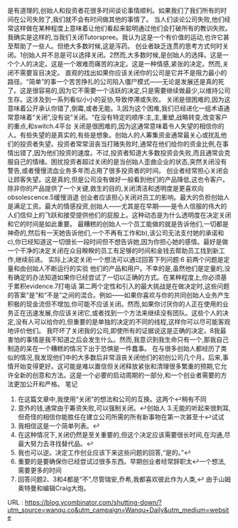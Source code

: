 是有道理的,创始人和投资者花很多时间谈论事情顺利。如果我们了我们所有的时间在公司失败了,我们就不会有时间做其他的事情了。 
 当人们谈论公司失败,他们经常这样做在某种程度上意味着让他们看起来聪明通过他们会打破所有的教训失败。我确实是这样的,当我们关闭Tutorspree。我认为这是一个有价值的运动,也许它甚至帮助了一些人。但绝大多数时候,这是泻药。 
 创业者缺乏连贯的思考方式何时关闭。1创始人并不总是可以选择关闭。2然而,大多数时候,是创始人的选择。这是一个个人的决定。这是一个艰难而痛苦的决定。这是一种情感,紧张的决定。然而,关闭不需要盲目决定。 
 直观的找出如果你应该关闭你的公司是它并不是阻力最小的路径。“简单”的事一个苦苦挣扎的公司陷入僵尸模式——无论是发展还是真的死了。这是很容易的,因为它不需要一个活跃的决定,只是需要继续做最少,以维持公司生存。这涉及到一系列看似小小的妥协,导致停滞或失败。 
 关闭是很困难的,因为这意味着公开承认你错了,倒霉,或者无能。3,因为这个困难,我们已经进化一组术语通常意味着“关闭”,没有说“关闭。“在没有特定的顺序:主,主,重塑,战略转变,改变客户的重点,和switch.4平台 
 关闭是很困难的,因为这通常意味着令人失望的相信你的人。有些失望的是真实的,有些是想象。创始人的人筹集资金通常最关心或扰乱他们的投资者失望。投资者常常沮丧当打赌失败时,通常在他们给你的资金比例,在事情出错了,因为他们投资的速度。不过,投资者知道大多数投资会失败,而且通常会克服自己的情绪。困扰投资者超过关闭的是当创始人歪曲企业的状态,突然关闭没有警告,或者慢慢流血业务多年而占用了很多投资者的时间。 
 创业者经常担心关闭会让顾客失望。这是真的,但是公司没有做好一般看到他们的产品降低,这也令客户。除非你的产品提供了一个关键,救生的目的,关闭清洁和透明度是更喜欢向obsolescence.5缓慢消退 
 创业者应该担心关闭对员工的影响。最大的负担创始人是满足工资。最大的情感投资,创始人——尤其是在早期——是令人信服的伟大的人们信仰上的飞跃和接受提供他们的屁股上。这种动态是为什么透明度在决定关闭和它的时间是如此重要。 
 最糟糕的创始人一个员工能做的就是告诉他们,一切都是神奇的,然后有一天她告诉他们,一个不再有工作和b),该公司无法支付她的承诺和c),你已经知道这一切很长一段时间但不想告诉她,因为你担心她的感情。最好是做一个干净的决定关闭在众目睽睽的员工有足够的时间和金钱去帮助员工找到新工作,继续前进。 
 实际上决定关闭一个想法可以通过回答下列问题:6 
 前两个问题是定量和由创始人不断运行的实验 
 他们的产品和用户。不幸的是,虽然他们是定量的,没有确定的办法知道如果你已经尝试了一切以正确的方式。在某种程度上,你必须基于累积evidence.7打电话 
 第二两个定性和引入的最大挑战是在做决定时,这些问题的答案“是”和“不是”之间的混合。例如——如果你喜欢与你的共同创始人业务产生积极的现金流但不增加,你可能不应该关闭。然而,如果你讨厌你的人正在使用的业务正在迅速发展,你应该关闭它,或者找到一个方法来继续没有团队。这些个人的决定,没有人可以给你的,但重要的是单独的决定的不同的线程,这样你可以尽可能客观地评价他们。 
 我吓坏了关闭我的公司,即使所有的证据说这是正确的决定。8我最害怕的事情是我不知道之后会发生什么。然而,我意识到我生命只有一个,那我自己制造的呆在一个糟糕的情况下出于恐惧是一件蠢事。 
 在与很多创始人都经历了类似的情况,我发现他们中的大多数后非常沮丧关闭他们的初创公司几个月。后来,事情开始变得更好。这可能是难以置信但关闭释放紧张和清理很多繁重的预期,它允许全新的创意和方法。这是一个必要的启动周期的一部分,和一个创业者需要的方法更加公开和严格。 
 笔记 
 1. 在这篇文章中,我使用“关闭”的想法和公司的互换。这两个↩稍有不同 
 2. 意外的钱,通常由于筹资失败,可以强制关闭。↩创始人 
 3.无能的听起来很刺耳,但奇怪的相信你能胜任在建立公司所需的所有新事物在第一次甚至十↩试试 
 4. 我相信这是一个简单列表。↩ 
 5. 在这种情况下,关闭仍然是至关重要的,但这个决定应该需要很长时间,在沟通,尽最大努力去寻找替代品。↩ 
 6. 我也可以逆。决定工作创业应该下来这些问题的回答,“是的。”↩ 
 7. 重要的是要确保你已经尝试过很多东西。早期创业者经常辞职太↩一个想法,需要更多的时间 
 8. 回答问题2、3和4都是“不”,尽管瑞安,乔希,我都喜欢彼此作为人类,↩ 
 由于山姆奥特曼和编辑Craig大炮。 
  
   
  URL : https://blog.ycombinator.com/shutting-down/?utm_source=wanqu.co&utm_campaign=Wanqu+Daily&utm_medium=website